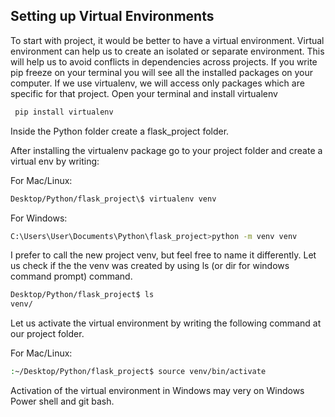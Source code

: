 

## Setting up Virtual Environments

To start with project, it would be better to have a virtual environment. Virtual environment can help us to create an isolated or separate environment. This will help us to avoid conflicts in dependencies across projects. If you write pip freeze on your terminal you will see all the installed packages on your computer. If we use virtualenv, we will access only packages which are specific for that project. Open your terminal and install virtualenv

```sh
 pip install virtualenv
```

Inside the Python folder create a flask_project folder.

After installing the virtualenv package go to your project folder and create a virtual env by writing:

For Mac/Linux:
```sh
Desktop/Python/flask_project\$ virtualenv venv

```

For Windows:
```sh
C:\Users\User\Documents\Python\flask_project>python -m venv venv
```

I prefer to call the new project venv, but feel free to name it differently. Let us check if the the venv was created by using ls (or dir for windows command prompt) command.

```sh
Desktop/Python/flask_project$ ls
venv/
```

Let us activate the virtual environment by writing the following command at our project folder.

For Mac/Linux:
```sh
:~/Desktop/Python/flask_project$ source venv/bin/activate
```
Activation of the virtual environment in Windows may very on Windows Power shell and git bash. 
